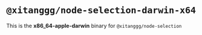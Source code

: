 # `@xitanggg/node-selection-darwin-x64`

This is the **x86_64-apple-darwin** binary for `@xitanggg/node-selection`
